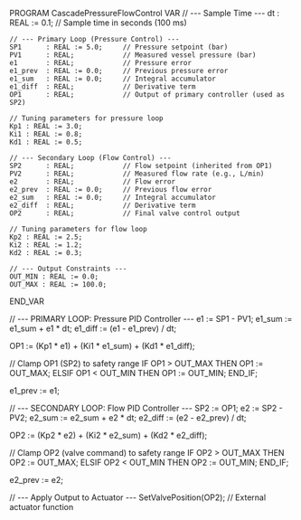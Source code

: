 PROGRAM CascadePressureFlowControl
VAR
    // --- Sample Time ---
    dt : REAL := 0.1; // Sample time in seconds (100 ms)

    // --- Primary Loop (Pressure Control) ---
    SP1      : REAL := 5.0;     // Pressure setpoint (bar)
    PV1      : REAL;            // Measured vessel pressure (bar)
    e1       : REAL;            // Pressure error
    e1_prev  : REAL := 0.0;     // Previous pressure error
    e1_sum   : REAL := 0.0;     // Integral accumulator
    e1_diff  : REAL;            // Derivative term
    OP1      : REAL;            // Output of primary controller (used as SP2)

    // Tuning parameters for pressure loop
    Kp1 : REAL := 3.0;
    Ki1 : REAL := 0.8;
    Kd1 : REAL := 0.5;

    // --- Secondary Loop (Flow Control) ---
    SP2      : REAL;            // Flow setpoint (inherited from OP1)
    PV2      : REAL;            // Measured flow rate (e.g., L/min)
    e2       : REAL;            // Flow error
    e2_prev  : REAL := 0.0;     // Previous flow error
    e2_sum   : REAL := 0.0;     // Integral accumulator
    e2_diff  : REAL;            // Derivative term
    OP2      : REAL;            // Final valve control output

    // Tuning parameters for flow loop
    Kp2 : REAL := 2.5;
    Ki2 : REAL := 1.2;
    Kd2 : REAL := 0.3;

    // --- Output Constraints ---
    OUT_MIN : REAL := 0.0;
    OUT_MAX : REAL := 100.0;
END_VAR

// --- PRIMARY LOOP: Pressure PID Controller ---
e1 := SP1 - PV1;
e1_sum := e1_sum + e1 * dt;
e1_diff := (e1 - e1_prev) / dt;

OP1 := (Kp1 * e1) + (Ki1 * e1_sum) + (Kd1 * e1_diff);

// Clamp OP1 (SP2) to safety range
IF OP1 > OUT_MAX THEN
    OP1 := OUT_MAX;
ELSIF OP1 < OUT_MIN THEN
    OP1 := OUT_MIN;
END_IF;

e1_prev := e1;

// --- SECONDARY LOOP: Flow PID Controller ---
SP2 := OP1;
e2 := SP2 - PV2;
e2_sum := e2_sum + e2 * dt;
e2_diff := (e2 - e2_prev) / dt;

OP2 := (Kp2 * e2) + (Ki2 * e2_sum) + (Kd2 * e2_diff);

// Clamp OP2 (valve command) to safety range
IF OP2 > OUT_MAX THEN
    OP2 := OUT_MAX;
ELSIF OP2 < OUT_MIN THEN
    OP2 := OUT_MIN;
END_IF;

e2_prev := e2;

// --- Apply Output to Actuator ---
SetValvePosition(OP2); // External actuator function
